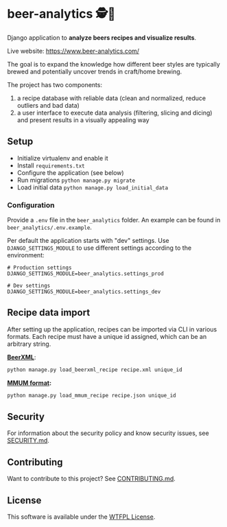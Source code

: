 beer-analytics 🕵️🍺
===================

Django application to **analyze beers recipes and visualize results**.

Live website: https://www.beer-analytics.com/

The goal is to expand the knowledge how different beer styles are typically brewed and potentially uncover trends in
craft/home brewing.

The project has two components:

1) a recipe database with reliable data (clean and normalized, reduce outliers and bad data)
2) a user interface to execute data analysis (filtering, slicing and dicing) and present results in a visually appealing
   way

Setup
-----

- Initialize virtualenv and enable it
- Install `requirements.txt`
- Configure the application (see below)
- Run migrations `python manage.py migrate`
- Load initial data `python manage.py load_initial_data`

### Configuration

Provide a `.env` file in the `beer_analytics` folder. An example can be found in `beer_analytics/.env.example`.

Per default the application starts with "dev" settings. Use `DJANGO_SETTINGS_MODULE` to use different settings according
to the environment:

```
# Production settings
DJANGO_SETTINGS_MODULE=beer_analytics.settings_prod

# Dev settings
DJANGO_SETTINGS_MODULE=beer_analytics.settings_dev
```

Recipe data import
------------------

After setting up the application, recipes can be imported via CLI in various formats. Each recipe must have a unique id
assigned, which can be an arbitrary string.

**[BeerXML](http://www.beerxml.com/)**:

```bash
python manage.py load_beerxml_recipe recipe.xml unique_id
```

**[MMUM format](https://www.maischemalzundmehr.de/):**

```bash
python manage.py load_mmum_recipe recipe.json unique_id
```

Security
--------

For information about the security policy and know security issues, see [SECURITY.md](SECURITY.md).

Contributing
------------

Want to contribute to this project? See [CONTRIBUTING.md](CONTRIBUTING.md).

License
-------

This software is available under the [WTFPL License](LICENSE).
